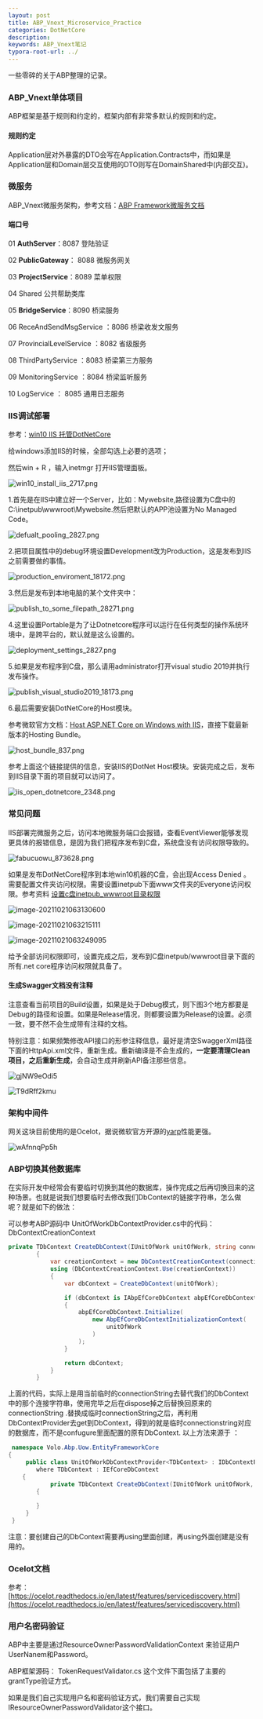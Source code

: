 ```yaml
---
layout: post
title: ABP_Vnext_Microservice_Practice
categories: DotNetCore
description: 
keywords: ABP_Vnext笔记
typora-root-url: ../
---
```


一些零碎的关于ABP整理的记录。

### ABP_Vnext单体项目

ABP框架是基于规则和约定的，框架内部有非常多默认的规则和约定。

#### 规则约定

Application层对外暴露的DTO会写在Application.Contracts中，而如果是Application层和Domain层交互使用的DTO则写在DomainShared中(内部交互)。

### 微服务

ABP_Vnext微服务架构，参考文档：[ABP Framework微服务文档](https://docs.abp.io/zh-Hans/abp/latest/Samples/Microservice-Demo)

#### 端口号

01 **AuthServer**：8087   登陆验证

02 **PublicGateway**： 8088  微服务网关

03 **ProjectService**：8089  菜单权限

04 Shared 公共帮助类库

05 **BridgeService**：8090 桥梁服务

06 ReceAndSendMsgService ：8086  桥梁收发文服务

07 ProvincialLevelService ：8082 省级服务

08 ThirdPartyService ：8083 桥梁第三方服务

09 MonitoringService ：8084  桥梁监听服务

10 LogService ： 8085  通用日志服务

### IIS调试部署

参考：[win10 IIS 托管DotNetCore](https://youtu.be/Q_A_t7KS5Ss)

给windows添加IIS的时候，全部勾选上必要的选项；

然后win + R ，输入inetmgr 打开IIS管理面板。

![win10_install_iis_2717.png](/images/posts/win10_install_iis_2717.png)

1.首先是在IIS中建立好一个Server，比如：Mywebsite,路径设置为C盘中的C:\inetpub\wwwroot\Mywebsite.然后把默认的APP池设置为No Managed Code。

![defualt_pooling_2827.png](/images/posts/defualt_pooling_2827.png)



2.把项目属性中的debug环境设置Development改为Production，这是发布到IIS之前需要做的事情。

![production_enviroment_18172.png](/images/posts/production_enviroment_18172.png)

3.然后是发布到本地电脑的某个文件夹中：

![publish_to_some_filepath_28271.png](/images/posts/publish_to_some_filepath_28271.png)

4.这里设置Portable是为了让Dotnetcore程序可以运行在任何类型的操作系统环境中，是跨平台的，默认就是这么设置的。

![deployment_settings_2827.png](/images/posts/deployment_settings_2827.png)

5.如果是发布程序到C盘，那么请用administrator打开visual studio 2019并执行发布操作。

![publish_visual_studio2019_18173.png](/images/posts/publish_visual_studio2019_18173.png)



6.最后需要安装DotNetCore的Host模块。

参考微软官方文档：[Host ASP.NET Core on Windows with IIS](https://docs.microsoft.com/en-us/aspnet/core/host-and-deploy/iis/?view=aspnetcore-5.0)，直接下载最新版本的Hosting Bundle。

![host_bundle_837.png](/images/posts/host_bundle_837.png)

参考上面这个链接提供的信息，安装IIS的DotNet Host模块。安装完成之后，发布到IIS目录下面的项目就可以访问了。

![iis_open_dotnetcore_2348.png](/images/posts/iis_open_dotnetcore_2348.png)

### 常见问题

IIS部署完微服务之后，访问本地微服务端口会报错，查看EventViewer能够发现更具体的报错信息，是因为我们把程序发布到C盘，系统盘没有访问权限导致的。

![fabucuowu_873628.png](/images/posts/fabucuowu_873628.png)

如果是发布DotNetCore程序到本地win10机器的C盘，会出现Access Denied 。需要配置文件夹访问权限。需要设置inetpub下面www文件夹的Everyone访问权限。参考资料 [设置c盘inetpub_wwwroot目录权限](https://youtu.be/A_0SqnOPSng)

![image-20211021063130600](/images/posts/image-20211021063130600.png)

![image-20211021063215111](/images/posts/image-20211021063215111.png)



![image-20211021063249095](/images/posts/image-20211021063249095.png)

给予全部访问权限即可，设置完成之后，发布到C盘inetpub/wwwroot目录下面的所有.net core程序访问权限就具备了。

#### 生成Swagger文档没有注释

注意查看当前项目的Build设置，如果是处于Debug模式，则下图3个地方都要是Debug的路径和设置。如果是Release情况，则都要设置为Release的设置。必须一致，要不然不会生成带有注释的文档。

特别注意：如果频繁修改API接口的形参注释信息，最好是清空SwaggerXml路径下面的HttpApi.xml文件，重新生成。重新编译是不会生成的，**一定要清理Clean项目，之后重新生成**，会自动生成并刷新API备注那些信息。

![gjNW9eOdi5](/images/posts/gjNW9eOdi5.png)

![T9dRff2kmu](/images/posts/T9dRff2kmu.png)



### 架构中间件

网关这块目前使用的是Ocelot，据说微软官方开源的[yarp](https://github.com/microsoft/reverse-proxy)性能更强。

![wAfnnqPp5h](/images/posts/wAfnnqPp5h.png)

### ABP切换其他数据库

在实际开发中经常会有要临时切换到其他的数据库，操作完成之后再切换回来的这种场景。也就是说我们想要临时去修改我们DbContext的链接字符串，怎么做呢？就是如下的做法：

可以参考ABP源码中 UnitOfWorkDbContextProvider.cs中的代码： DbContextCreationContext

```c#
private TDbContext CreateDbContext(IUnitOfWork unitOfWork, string connectionStringName, string connectionString)
        {
            var creationContext = new DbContextCreationContext(connectionStringName, connectionString);
            using (DbContextCreationContext.Use(creationContext))
            {
                var dbContext = CreateDbContext(unitOfWork);

                if (dbContext is IAbpEfCoreDbContext abpEfCoreDbContext)
                {
                    abpEfCoreDbContext.Initialize(
                        new AbpEfCoreDbContextInitializationContext(
                            unitOfWork
                        )
                    );
                }

                return dbContext;
            }
        }
```

上面的代码，实际上是用当前临时的connectionString去替代我们的DbContext中的那个连接字符串，使用完毕之后在dispose掉之后替换回原来的connectionString .替换成临时connectionString之后，再利用DbContextProvider去get到DbContext，得到的就是临时connectionstring对应的数据库，而不是confugure里面配置的原有DbContext. 以上方法来源于 ：

````c#
 namespace Volo.Abp.Uow.EntityFrameworkCore
{
     public class UnitOfWorkDbContextProvider<TDbContext> : IDbContextProvider<TDbContext>
        where TDbContext : IEfCoreDbContext
    {
            private TDbContext CreateDbContext(IUnitOfWork unitOfWork, string connectionStringName, string connectionString)
        {    
            
        }
     }
 }
````

注意：要创建自己的DbContext需要再using里面创建，再using外面创建是没有用的。



### Ocelot文档

参考：[https://ocelot.readthedocs.io/en/latest/features/servicediscovery.html](https://ocelot.readthedocs.io/en/latest/features/servicediscovery.html)



### 用户名密码验证

ABP中主要是通过ResourceOwnerPasswordValidationContext 来验证用户UserNanem和Password。

ABP框架源码： TokenRequestValidator.cs 这个文件下面包括了主要的grantType验证方式。

如果是我们自己实现用户名和密码验证方式，我们需要自己实现IResourceOwnerPasswordValidator这个接口。

